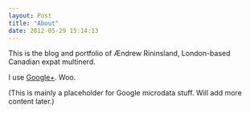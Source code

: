```yaml
---
layout: Post
title: "About"
date: 2012-05-29 15:14:13
---
```


This is the blog and portfolio of Ændrew Rininsland, London-based Canadian expat multinerd.

I use [Google+](https://plus.google.com/106103742843933159103). Woo.

(This is mainly a placeholder for Google microdata stuff. Will add more content later.)